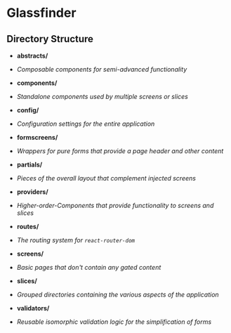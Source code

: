 # Glassfinder

## Directory Structure
* __abstracts/__
- _Composable components for semi-advanced functionality_
* __components/__
- _Standalone components used by multiple screens or slices_
* __config/__
- _Configuration settings for the entire application_
* __formscreens/__
- _Wrappers for pure forms that provide a page header and other content_
* __partials/__
- _Pieces of the overall layout that complement injected screens_
* __providers/__
- _Higher-order-Components that provide functionality to screens and slices_
* __routes/__
- _The routing system for `react-router-dom`_
* __screens/__
- _Basic pages that don't contain any gated content_
* __slices/__
- _Grouped directories containing the various aspects of the application_
* __validators/__
- _Reusable isomorphic validation logic for the simplification of forms_
